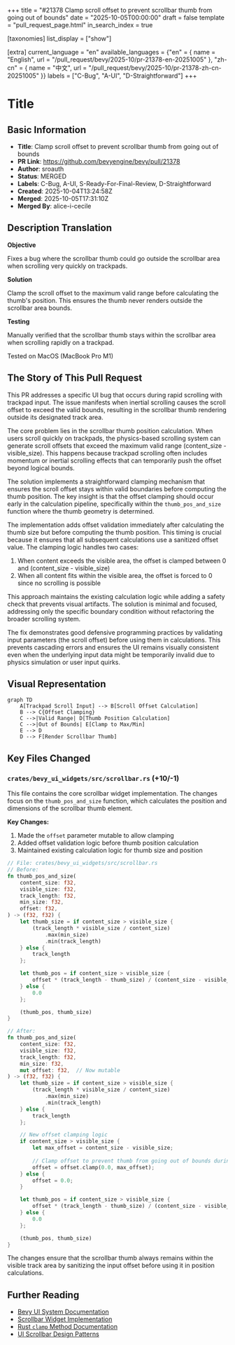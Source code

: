 +++
title = "#21378 Clamp scroll offset to prevent scrollbar thumb from going out of bounds"
date = "2025-10-05T00:00:00"
draft = false
template = "pull_request_page.html"
in_search_index = true

[taxonomies]
list_display = ["show"]

[extra]
current_language = "en"
available_languages = {"en" = { name = "English", url = "/pull_request/bevy/2025-10/pr-21378-en-20251005" }, "zh-cn" = { name = "中文", url = "/pull_request/bevy/2025-10/pr-21378-zh-cn-20251005" }}
labels = ["C-Bug", "A-UI", "D-Straightforward"]
+++

# Title

## Basic Information
- **Title**: Clamp scroll offset to prevent scrollbar thumb from going out of bounds
- **PR Link**: https://github.com/bevyengine/bevy/pull/21378
- **Author**: sroauth
- **Status**: MERGED
- **Labels**: C-Bug, A-UI, S-Ready-For-Final-Review, D-Straightforward
- **Created**: 2025-10-04T13:24:58Z
- **Merged**: 2025-10-05T17:31:10Z
- **Merged By**: alice-i-cecile

## Description Translation
**Objective**

Fixes a bug where the scrollbar thumb could go outside the scrollbar area when scrolling very quickly on trackpads.

**Solution**

Clamp the scroll offset to the maximum valid range before calculating the thumb's position. This ensures the thumb never renders outside the scrollbar area bounds.

**Testing**

Manually verified that the scrollbar thumb stays within the scrollbar area when scrolling rapidly on a trackpad.

Tested on MacOS (MacBook Pro M1)

## The Story of This Pull Request

This PR addresses a specific UI bug that occurs during rapid scrolling with trackpad input. The issue manifests when inertial scrolling causes the scroll offset to exceed the valid bounds, resulting in the scrollbar thumb rendering outside its designated track area.

The core problem lies in the scrollbar thumb position calculation. When users scroll quickly on trackpads, the physics-based scrolling system can generate scroll offsets that exceed the maximum valid range (content_size - visible_size). This happens because trackpad scrolling often includes momentum or inertial scrolling effects that can temporarily push the offset beyond logical bounds.

The solution implements a straightforward clamping mechanism that ensures the scroll offset stays within valid boundaries before computing the thumb position. The key insight is that the offset clamping should occur early in the calculation pipeline, specifically within the `thumb_pos_and_size` function where the thumb geometry is determined.

The implementation adds offset validation immediately after calculating the thumb size but before computing the thumb position. This timing is crucial because it ensures that all subsequent calculations use a sanitized offset value. The clamping logic handles two cases:

1. When content exceeds the visible area, the offset is clamped between 0 and (content_size - visible_size)
2. When all content fits within the visible area, the offset is forced to 0 since no scrolling is possible

This approach maintains the existing calculation logic while adding a safety check that prevents visual artifacts. The solution is minimal and focused, addressing only the specific boundary condition without refactoring the broader scrolling system.

The fix demonstrates good defensive programming practices by validating input parameters (the scroll offset) before using them in calculations. This prevents cascading errors and ensures the UI remains visually consistent even when the underlying input data might be temporarily invalid due to physics simulation or user input quirks.

## Visual Representation

```mermaid
graph TD
    A[Trackpad Scroll Input] --> B[Scroll Offset Calculation]
    B --> C{Offset Clamping}
    C -->|Valid Range| D[Thumb Position Calculation]
    C -->|Out of Bounds| E[Clamp to Max/Min]
    E --> D
    D --> F[Render Scrollbar Thumb]
```

## Key Files Changed

### `crates/bevy_ui_widgets/src/scrollbar.rs` (+10/-1)

This file contains the core scrollbar widget implementation. The changes focus on the `thumb_pos_and_size` function, which calculates the position and dimensions of the scrollbar thumb element.

**Key Changes:**
1. Made the `offset` parameter mutable to allow clamping
2. Added offset validation logic before thumb position calculation
3. Maintained existing calculation logic for thumb size and position

```rust
// File: crates/bevy_ui_widgets/src/scrollbar.rs
// Before:
fn thumb_pos_and_size(
    content_size: f32,
    visible_size: f32,
    track_length: f32,
    min_size: f32,
    offset: f32,
) -> (f32, f32) {
    let thumb_size = if content_size > visible_size {
        (track_length * visible_size / content_size)
            .max(min_size)
            .min(track_length)
    } else {
        track_length
    };

    let thumb_pos = if content_size > visible_size {
        offset * (track_length - thumb_size) / (content_size - visible_size)
    } else {
        0.0
    };

    (thumb_pos, thumb_size)
}

// After:
fn thumb_pos_and_size(
    content_size: f32,
    visible_size: f32,
    track_length: f32,
    min_size: f32,
    mut offset: f32,  // Now mutable
) -> (f32, f32) {
    let thumb_size = if content_size > visible_size {
        (track_length * visible_size / content_size)
            .max(min_size)
            .min(track_length)
    } else {
        track_length
    };

    // New offset clamping logic
    if content_size > visible_size {
        let max_offset = content_size - visible_size;
        
        // Clamp offset to prevent thumb from going out of bounds during inertial scroll
        offset = offset.clamp(0.0, max_offset);
    } else {
        offset = 0.0;
    }

    let thumb_pos = if content_size > visible_size {
        offset * (track_length - thumb_size) / (content_size - visible_size)
    } else {
        0.0
    };

    (thumb_pos, thumb_size)
}
```

The changes ensure that the scrollbar thumb always remains within the visible track area by sanitizing the input offset before using it in position calculations.

## Further Reading

- [Bevy UI System Documentation](https://docs.rs/bevy_ui/latest/bevy_ui/)
- [Scrollbar Widget Implementation](https://github.com/bevyengine/bevy/tree/main/crates/bevy_ui_widgets)
- [Rust `clamp` Method Documentation](https://doc.rust-lang.org/std/primitive.f32.html#method.clamp)
- [UI Scrollbar Design Patterns](https://www.w3.org/WAI/ARIA/apg/patterns/scrollbar/)